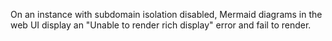 On an instance with subdomain isolation disabled, Mermaid diagrams in the web UI display an "Unable to render rich display" error and fail to render.
